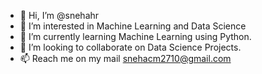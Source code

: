- 👋 Hi, I’m @snehahr
- 👀 I’m interested in Machine Learning and Data Science
- 🌱 I’m currently learning Machine Learning using Python.
- 💞️ I’m looking to collaborate on Data Science Projects.
- 📫 Reach me on my mail snehacm2710@gmail.com

